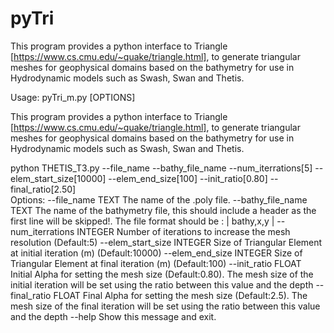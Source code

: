 # pyTri
This program provides a python interface to Triangle [https://www.cs.cmu.edu/~quake/triangle.html], to generate triangular meshes for geophysical domains based on the bathymetry for use in Hydrodynamic models such as Swash, Swan and Thetis.

Usage: pyTri_m.py [OPTIONS] <br />

  This program provides a python interface to Triangle
  [https://www.cs.cmu.edu/~quake/triangle.html], to generate triangular
  meshes for geophysical domains based on the bathymetry for use in
  Hydrodynamic models such as Swash, Swan and Thetis.

  python THETIS_T3.py --file_name --bathy_file_name --num_iterrations[5]
  --elem_start_size[10000] --elem_end_size[100] --init_ratio[0.80]
  --final_ratio[2.50]
<br />
Options:
  --file_name TEXT           The name of the .poly file.
  --bathy_file_name TEXT     The name of the bathymetry file, this should
                             include a header as the first line will be
                             skipped!. The file format should be : | bathy,x,y
                             |
  --num_iterrations INTEGER  Number of iterations to increase the mesh
                             resolution (Default:5)
  --elem_start_size INTEGER  Size of Triangular Element at initial iteration
                             (m) (Default:10000)
  --elem_end_size INTEGER    Size of Triangular Element at final iteration (m)
                             (Default:100)
  --init_ratio FLOAT         Initial Alpha for setting the mesh size
                             (Default:0.80). The mesh size of the initial
                             iteration will be set using the ratio between
                             this value and the depth
  --final_ratio FLOAT        Final Alpha for setting the mesh size
                             (Default:2.5). The mesh size of the final
                             iteration will be set using the ratio between
                             this value and the depth
  --help                     Show this message and exit.
